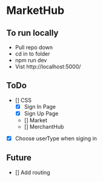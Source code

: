 # MarketHub

## To run locally
- Pull repo down
- cd in to folder
- npm run dev
- Vist http://localhost:5000/

## ToDo
- [] CSS
  - [x] Sign In Page
  - [x] Sign Up Page
  - [] Market
  - [] MerchantHub
- [x] Choose userType when siging in

## Future
- [] Add routing

